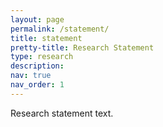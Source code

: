 ```yaml
---
layout: page
permalink: /statement/
title: statement
pretty-title: Research Statement
type: research
description: 
nav: true
nav_order: 1
---
```


Research statement text.
